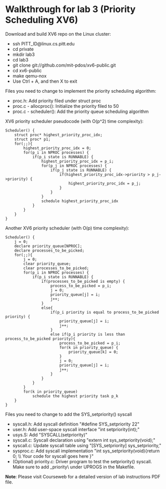 # Walkthrough for lab 3 (Priority Scheduling XV6)


<p>Download and build XV6 repo on the Linux cluster:</p>
<ul>
  <li>ssh PITT_ID@linux.cs.pitt.edu</li>
  <li>cd private</li>
  <li>mkdir lab3</li>
  <li>cd lab3</li>
  <li>git clone git://github.com/mit-pdos/xv6-public.git</li>
  <li>cd xv6-public</li>
  <li>make qemu-nox</li>
  <li>Use Ctrl + A, and then X to exit</li>
</ul>

<p>Files you need to change to implement the priority scheduling algorithm:</p>
<ul>
  <li>proc.h: Add priority filed under struct proc</li>
  <li>proc.c - allocproc(): Initialize the priority filed to 50</li>
  <li>proc.c - scheduler(): Add the priority queue scheduling algorithm</li>
</ul>
    
<p>XV6 priority scheduler pseudocode (with O(p^2) time complexity):</p>

    Scheduler() {
        struct proc* highest_priority_proc_idx;
        struct proc* p1;
        for(;;){
            highest_priority_proc_idx = 0;
            for(p_i in NPROC processes) {
                if(p_i state is RUNNABLE) {
                    highest_priority_proc_idx = p_i;
                    for(p_j in NPROC processes) {
                        if(p_j state is RUNNABLE) {
                            if(highest_priority_proc_idx->priority > p_j->priority) {
                                highest_priority_proc_idx = p_j;
                            }
                        }
                    }
                    schedule highest_priority_proc_idx
                }
            }
        }
    }

<p>Another XV6 priority scheduler (with O(p) time complexity):</p>    

    Scheduler() {
        j = 0;
        declare priority_queue[NPROC];
        declare processes_to_be_picked;
        for(;;){
            j = 0;
            clear priority_queue;
            clear processes_to_be_picked;
            for(p_i in NPROC processes) {
                if(p_i state is RUNNABLE) {
                    if(processes_to_be_picked is empty) {
                        process_to_be_picked = p_i;
                        j = 0;
                        priority_queue[j] = i;
                        j++;
                    } 
                    else{
                        if(p_i priority is equal to process_to_be_picked priority) {
                            priority_queue[j] = i;
                            j++;
                        }
                        else if(p_i priority is less than process_to_be_picked priority){
                            process_to_be_picked = p_i;
                            for(k in priority_queue) {
                                priority_queue[k] = 0;
                            }
                            j = 0;
                            priority_queue[j] = i;
                            j++;
                        }
                    }
                }
            }
            for(k in priority_queue)
                schedule the highest priority task p_k
        }
    }



<p>Files you need to change to add the SYS_setpriority() syscall</p>
<ul>
  <li>syscall.h: Add syscall definition "#define SYS_setpriority 22"</li>
  <li>user.h: Add user-space syscall interface "int setpriority(int);"</li>
  <li>usys.S: Add "SYSCALL(setpriority)"</li>
  <li>syscall.c: Syscall declaration using "extern int sys_setpriority(void);"</li>
  <li>syscall.c: Update syscall table using "[SYS_setpriority] sys_setpriority,"</li>
  <li>sysproc.c: Add syscall implementation "int sys_setpriority(void){return 0; \\ Your code for syscall goes here }"</li>
  <li>(Optional) priority.c: Driver program to test the setpriority() syscall. Make sure to add _priority\ under UPROGS in the Makefile.</li>
</ul>    
    
<p><b>Note</b>: Please visit Courseweb for a detailed version of lab instructions PDF file.</p>    
